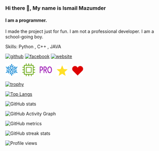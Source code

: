 ### Hi there 👋, My name is Ismail Mazumder
#### I am  a programmer. 
I made the project just for fun.  I am not a professional developer. I am a school-going boy.

Skills: Python , C++ , JAVA



[<img src='https://cdn.jsdelivr.net/npm/simple-icons@3.0.1/icons/github.svg' alt='github' height='40'>](https://github.com/im087921)  [<img src='https://cdn.jsdelivr.net/npm/simple-icons@3.0.1/icons/facebook.svg' alt='facebook' height='40'>](https://www.facebook.com/imismailmazumder)  [<img src='https://cdn.jsdelivr.net/npm/simple-icons@3.0.1/icons/icloud.svg' alt='website' height='40'>](https://sites.google.com/view/ismailmazumderweb/home)  

<a href='https://archiveprogram.github.com/'><img src='https://raw.githubusercontent.com/acervenky/animated-github-badges/master/assets/acbadge.gif' width='40' height='40'></a> <a href='https://docs.github.com/en/developers'><img src='https://raw.githubusercontent.com/acervenky/animated-github-badges/master/assets/devbadge.gif' width='40' height='40'></a> <a href='https://github.com/pricing'><img src='https://raw.githubusercontent.com/acervenky/animated-github-badges/master/assets/pro.gif' width='40' height='40'></a> <a href='https://stars.github.com/'><img src='https://raw.githubusercontent.com/acervenky/animated-github-badges/master/assets/starbadge.gif' width='35' height='35'></a> <a href='https://docs.github.com/en/github/supporting-the-open-source-community-with-github-sponsors'><img src='https://raw.githubusercontent.com/acervenky/animated-github-badges/master/assets/sponsorbadge.gif' width='35' height='35'></a> 

[![trophy](https://github-profile-trophy.vercel.app/?username=im087921)](https://github.com/ryo-ma/github-profile-trophy)

[![Top Langs](https://github-readme-stats.vercel.app/api/top-langs/?username=im087921)](https://github.com/anuraghazra/github-readme-stats)

![GitHub stats](https://github-readme-stats.vercel.app/api?username=im087921&show_icons=true)  

![GitHub Activity Graph](https://activity-graph.herokuapp.com/graph?username=im087921)  

![GitHub metrics](https://metrics.lecoq.io/im087921)  

![GitHub streak stats](https://github-readme-streak-stats.herokuapp.com/?user=im087921)  

![Profile views](https://gpvc.arturio.dev/im087921)  
